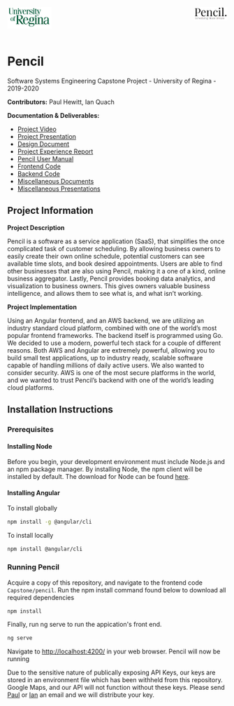 <p>
  <img align="left" src="/uofr_logo.png" alt="U of R logo" width="20%"/>
  <img align="right" src="/pencil_logo.PNG" alt="Pencil logo" width="15%"/>
</p>

<br/><br/><br/><br/>

# Pencil

Software Systems Engineering Capstone Project - University of Regina - 2019-2020
<br/>

**Contributors:** Paul Hewitt, Ian Quach

**Documentation & Deliverables:**
* [Project Video]()
* [Project Presentation]()
* [Design Document]()
* [Project Experience Report]()
* [Pencil User Manual]()
* [Frontend Code]()
* [Backend Code]()
* [Miscellaneous Documents]()
* [Miscellaneous Presentations]()
      
## Project Information
**Project Description**

Pencil is a software as a service application (SaaS), that simplifies the once complicated task of customer scheduling. By allowing business owners to easily create their own online schedule, potential customers can see available time slots, and book desired appointments. Users are able to find other businesses that are also using Pencil, making it a one of a kind, online business aggregator. Lastly, Pencil provides booking data analytics, and visualization to business owners. This gives owners valuable business intelligence, and allows them to see what is, and what isn’t working.

**Project Implementation**

Using an Angular frontend, and an AWS backend, we are utilizing an industry standard cloud platform, combined with one of the world’s most popular frontend frameworks. The backend itself is programmed using Go. We decided to use a modern, powerful tech stack for a couple of different reasons. Both AWS and Angular are extremely powerful, allowing you to build small test applications, up to industry ready, scalable software capable of handling millions of daily active users. We also wanted to consider security. AWS is one of the most secure platforms in the world, and we wanted to trust Pencil’s backend with one of the world’s leading cloud platforms.

## Installation Instructions

### Prerequisites
#### Installing Node

Before you begin, your development environment must include Node.js and an npm package manager. By installing Node, the npm client will be installed by default. The download for Node can be found [here](https://nodejs.org/en/).

#### Installing Angular

To install globally
```bash
npm install -g @angular/cli
```

To install locally
```bash
npm install @angular/cli
```

### Running Pencil

Acquire a copy of this repository, and navigate to the frontend code `Capstone/pencil`. Run the npm install command found below to download all required dependencies
```bash
npm install
```

Finally, run ng serve to run the appication's front end.
```bash
ng serve
```

Navigate to [http://localhost:4200/](http://localhost:4200/) in your web browser. Pencil will now be running

Due to the sensitive nature of publically exposing API Keys, our keys are stored in an environment file which has been withheld from this repository. Google Maps, and our API will not function without these keys. Please send [Paul](mailto:paul@hewitt.dev?subject=PencilAPI) or [Ian](mailto:quach.ian07@gmail.com?subject=PencilAPI) an email and we will distribute your key.  
